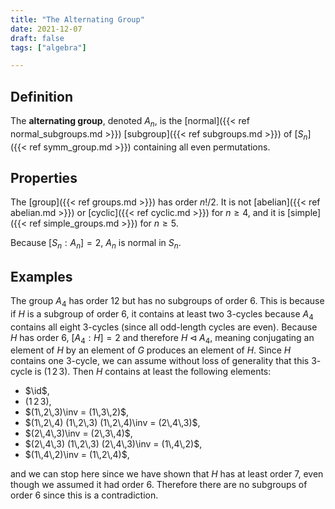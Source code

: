 ```yaml
---
title: "The Alternating Group"
date: 2021-12-07
draft: false
tags: ["algebra"]

---
```



## Definition
The **alternating group**, denoted $A_n$, is the [normal]({{< ref normal_subgroups.md >}}) [subgroup]({{< ref subgroups.md >}}) of [$S_n$]({{< ref symm_group.md >}}) containing all even permutations. 

## Properties
The [group]({{< ref groups.md >}}) has order $n! / 2$. It is not [abelian]({{< ref abelian.md >}}) or [cyclic]({{< ref cyclic.md >}}) for $n \geq 4$, and it is [simple]({{< ref simple_groups.md >}}) for $n \geq 5$.

Because $[S_n:A_n] = 2$, $A_n$ is normal in $S_n$.

## Examples
The group $A_4$ has order $12$ but has no subgroups of order $6$. This is because if $H$ is a subgroup of order $6$, it contains at least two $3$-cycles because $A_4$ contains all eight $3$-cycles (since all odd-length cycles are even). Because $H$ has order $6$, $[A_4:H] = 2$ and therefore $H \triangleleft A_4$, meaning conjugating an element of $H$ by an element of $G$ produces an element of $H$. Since $H$ contains one $3$-cycle, we can assume without loss of generality that this $3$-cycle is $(1\,2\,3)$. Then $H$ contains at least the following elements:

- $\id$,
- $(1\,2\,3)$,
- $(1\,2\,3)\inv = (1\,3\,2)$,
- $(1\,2\,4) (1\,2\,3) (1\,2\,4)\inv = (2\,4\,3)$,
- $(2\,4\,3)\inv = (2\,3\,4)$,
- $(2\,4\,3) (1\,2\,3) (2\,4\,3)\inv = (1\,4\,2)$,
- $(1\,4\,2)\inv = (1\,2\,4)$,

and we can stop here since we have shown that $H$ has at least order $7$, even though we assumed it had order $6$. Therefore there are no subgroups of order $6$ since this is a contradiction.